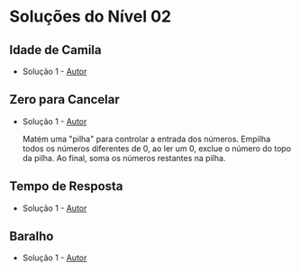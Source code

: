 # Soluções do Nível 02

## Idade de Camila
- Solução 1 - [Autor]() <Insira o link para o seu github nos parenteses>

<Se possivel insira uma breve explicacao da solucao>

## Zero para Cancelar
- Solução 1 - [Autor](https://github.com/PauloVLB) <Insira o link para o seu github nos parenteses>
    
    Matém uma "pilha" para controlar a entrada dos números. Empilha todos os números diferentes de 0, ao ler um 0, exclue o número do topo da pilha. Ao final, soma os números restantes na pilha.

<Se possivel insira uma breve explicacao da solucao>

## Tempo de Resposta
- Solução 1 - [Autor]() <Insira o link para o seu github nos parenteses>

<Se possivel insira uma breve explicacao da solucao>

## Baralho
- Solução 1 - [Autor]() <Insira o link para o seu github nos parenteses>

<Se possivel insira uma breve explicacao da solucao>